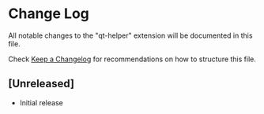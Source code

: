 # Change Log

All notable changes to the "qt-helper" extension will be documented in this file.

Check [Keep a Changelog](http://keepachangelog.com/) for recommendations on how to structure this file.

## [Unreleased]

- Initial release